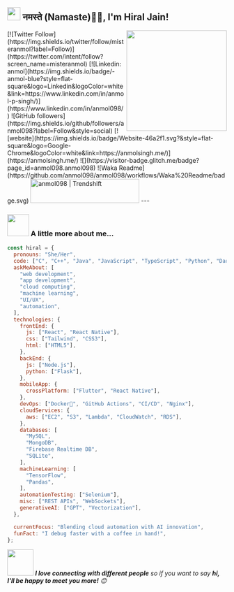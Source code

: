 <h2><img src="https://emojis.slackmojis.com/emojis/images/1531849430/4246/blob-sunglasses.gif?1531849430" width="30"/> नमस्ते (Namaste)🙏🏻, I'm Hiral Jain!</h2>
<img align='right' src="https://media.giphy.com/media/M9gbBd9nbDrOTu1Mqx/giphy.gif" width="230">
</em></p>
[![Twitter Follow](https://img.shields.io/twitter/follow/misteranmol?label=Follow)](https://twitter.com/intent/follow?screen_name=misteranmol)
[![Linkedin: anmol](https://img.shields.io/badge/-anmol-blue?style=flat-square&logo=Linkedin&logoColor=white&link=https://www.linkedin.com/in/anmol-p-singh/)](https://www.linkedin.com/in/anmol098/)
![GitHub followers](https://img.shields.io/github/followers/anmol098?label=Follow&style=social)
[![website](https://img.shields.io/badge/Website-46a2f1.svg?&style=flat-square&logo=Google-Chrome&logoColor=white&link=https://anmolsingh.me/)](https://anmolsingh.me/)
![](https://visitor-badge.glitch.me/badge?page_id=anmol098.anmol098)
![Waka Readme](https://github.com/anmol098/anmol098/workflows/Waka%20Readme/badge.svg)
<a href="https://trendshift.io/developers/2235" target="_blank"><img src="https://trendshift.io/api/badge/developers/2235" alt="anmol098 | Trendshift" style="width: 250px; height: 55px;" width="250" height="55"/></a>
---

### <img src="https://media.giphy.com/media/VgCDAzcKvsR6OM0uWg/giphy.gif" width="50"> A little more about me...  

```javascript
const hiral = {
  pronouns: "She/Her",
  code: ["C", "C++", "Java", "JavaScript", "TypeScript", "Python", "Dart"],
  askMeAbout: [
    "web development",
    "app development",
    "cloud computing",
    "machine learning",
    "UI/UX",
    "automation",
  ],
  technologies: {
    frontEnd: {
      js: ["React", "React Native"],
      css: ["Tailwind", "CSS3"],
      html: ["HTML5"],
    },
    backEnd: {
      js: ["Node.js"],
      python: ["Flask"],
    },
    mobileApp: {
      crossPlatform: ["Flutter", "React Native"],
    },
    devOps: ["Docker🐳", "GitHub Actions", "CI/CD", "Nginx"],
    cloudServices: {
      aws: ["EC2", "S3", "Lambda", "CloudWatch", "RDS"],
    },
    databases: [
      "MySQL",
      "MongoDB",
      "Firebase Realtime DB",
      "SQLite",
    ],
    machineLearning: [
      "TensorFlow",
      "Pandas",
    ],
    automationTesting: ["Selenium"],
    misc: ["REST APIs", "WebSockets"],
    generativeAI: ["GPT", "Vectorization"],
  },

  currentFocus: "Blending cloud automation with AI innovation",
  funFact: "I debug faster with a coffee in hand!",
};
```

<img src="https://media.giphy.com/media/LnQjpWaON8nhr21vNW/giphy.gif" width="60"> <em><b>I love connecting with different people</b> so if you want to say <b>hi, I'll be happy to meet you more!</b> 😊</em>


